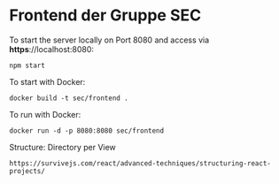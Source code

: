 # Frontend der Gruppe SEC

To start the server locally on Port 8080 and access via **https**://localhost:8080:
```
npm start
```
To start with Docker:
```
docker build -t sec/frontend .
```
To run with Docker:
```
docker run -d -p 8080:8080 sec/frontend
```

Structure: Directory per View
```
https://survivejs.com/react/advanced-techniques/structuring-react-projects/
```
